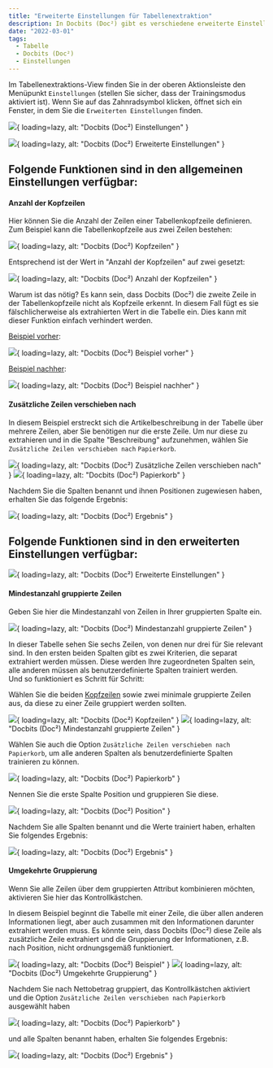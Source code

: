 ```yaml
---
title: "Erweiterte Einstellungen für Tabellenextraktion"
description: In Docbits (Doc²) gibt es verschiedene erweiterte Einstellungen zur Extraktion von Tabellen. Auf dieser Seite finden Sie einige Beispiele für unterschiedliche Tabellenmerkmale.
date: "2022-03-01"
tags:
  - Tabelle
  - Docbits (Doc²)
  - Einstellungen
---
```


Im Tabellenextraktions-View finden Sie in der oberen Aktionsleiste den Menüpunkt `Einstellungen` (stellen Sie sicher, dass der Trainingsmodus aktiviert ist). Wenn Sie auf das Zahnradsymbol klicken, öffnet sich ein Fenster, in dem Sie die `Erweiterten Einstellungen` finden.

![](/_images/docbits/advanced-settings_1.png){ loading=lazy, alt: "Docbits (Doc²) Einstellungen" }



![](/_images/docbits/advanced-settings_2.png){ loading=lazy, alt: "Docbits (Doc²) Erweiterte Einstellungen" }

## Folgende Funktionen sind in den allgemeinen Einstellungen verfügbar:

#### Anzahl der Kopfzeilen

Hier können Sie die Anzahl der Zeilen einer Tabellenkopfzeile definieren. Zum Beispiel kann die Tabellenkopfzeile aus zwei Zeilen bestehen:

![](/_images/docbits/advanced-settings_3.png){ loading=lazy, alt: "Docbits (Doc²) Kopfzeilen" }

Entsprechend ist der Wert in "Anzahl der Kopfzeilen" auf zwei gesetzt:

![](/_images/docbits/advanced-settings_4.png){ loading=lazy, alt: "Docbits (Doc²) Anzahl der Kopfzeilen" }

Warum ist das nötig? Es kann sein, dass Docbits (Doc²) die zweite Zeile in der Tabellenkopfzeile nicht als Kopfzeile erkennt. In diesem Fall fügt es sie fälschlicherweise als extrahierten Wert in die Tabelle ein. Dies kann mit dieser Funktion einfach verhindert werden.

<ins>Beispiel vorher</ins>:

![](/_images/docbits/advanced-settings_5.png){ loading=lazy, alt: "Docbits (Doc²) Beispiel vorher" }

<ins>Beispiel nachher</ins>:

![](/_images/docbits/advanced-settings_6.png){ loading=lazy, alt: "Docbits (Doc²) Beispiel nachher" }


#### Zusätzliche Zeilen verschieben nach

In diesem Beispiel erstreckt sich die Artikelbeschreibung in der Tabelle über mehrere Zeilen, aber Sie benötigen nur die erste Zeile. Um nur diese zu extrahieren und in die Spalte "Beschreibung" aufzunehmen, wählen Sie `Zusätzliche Zeilen verschieben nach` `Papierkorb`.

![](/_images/docbits/advanced-settings_11.png){ loading=lazy, alt: "Docbits (Doc²) Zusätzliche Zeilen verschieben nach" }
![](/_images/docbits/advanced-settings_12.png){ loading=lazy, alt: "Docbits (Doc²) Papierkorb" }

Nachdem Sie die Spalten benannt und ihnen Positionen zugewiesen haben, erhalten Sie das folgende Ergebnis:

![](/_images/docbits/advanced-settings_13.png){ loading=lazy, alt: "Docbits (Doc²) Ergebnis" }



## Folgende Funktionen sind in den erweiterten Einstellungen verfügbar:

![](/_images/docbits/advanced-settings_15.png){ loading=lazy, alt: "Docbits (Doc²) Erweiterte Einstellungen" }


#### Mindestanzahl gruppierte Zeilen

Geben Sie hier die Mindestanzahl von Zeilen in Ihrer gruppierten Spalte ein.

![](/_images/docbits/advanced-settings_16.png){ loading=lazy, alt: "Docbits (Doc²) Mindestanzahl gruppierte Zeilen" }

In dieser Tabelle sehen Sie sechs Zeilen, von denen nur drei für Sie relevant sind. In den ersten beiden Spalten gibt es zwei Kriterien, die separat extrahiert werden müssen. Diese werden Ihre zugeordneten Spalten sein, alle anderen müssen als benutzerdefinierte Spalten trainiert werden. <br> Und so funktioniert es Schritt für Schritt:

Wählen Sie die beiden [Kopfzeilen](/docbits/table-extraction/advanced-settings/#header-row-count) sowie zwei minimale gruppierte Zeilen aus, da diese zu einer Zeile gruppiert werden sollten.

![](/_images/docbits/advanced-settings_17.png){ loading=lazy, alt: "Docbits (Doc²) Kopfzeilen" }
![](/_images/docbits/advanced-settings_18.png){ loading=lazy, alt: "Docbits (Doc²) Mindestanzahl gruppierte Zeilen" }

Wählen Sie auch die Option `Zusätzliche Zeilen verschieben nach` `Papierkorb`, um alle anderen Spalten als benutzerdefinierte Spalten trainieren zu können.

![](/_images/docbits/advanced-settings_19.png){ loading=lazy, alt: "Docbits (Doc²) Papierkorb" }

Nennen Sie die erste Spalte Position und gruppieren Sie diese.

![](/_images/docbits/advanced-settings_20.png){ loading=lazy, alt: "Docbits (Doc²) Position" }

Nachdem Sie alle Spalten benannt und die Werte trainiert haben, erhalten Sie folgendes Ergebnis:


![](/_images/docbits/advanced-settings_21.png){ loading=lazy, alt: "Docbits (Doc²) Ergebnis" }



<!--

##### Maximum grouped rows

Enter the maximum number of rows in your grouped column here.

#### Distinct group columns

If you want only unique values for your grouped column, check the box here.

-->

#### Umgekehrte Gruppierung

Wenn Sie alle Zeilen über dem gruppierten Attribut kombinieren möchten, aktivieren Sie hier das Kontrollkästchen.

In diesem Beispiel beginnt die Tabelle mit einer Zeile, die über allen anderen Informationen liegt, aber auch zusammen mit den Informationen darunter extrahiert werden muss. Es könnte sein, dass Docbits (Doc²) diese Zeile als zusätzliche Zeile extrahiert und die Gruppierung der Informationen, z.B. nach Position, nicht ordnungsgemäß funktioniert.

![](/_images/docbits/advanced-settings_7.png){ loading=lazy, alt: "Docbits (Doc²) Beispiel" }
![](/_images/docbits/advanced-settings_9.png){ loading=lazy, alt: "Docbits (Doc²) Umgekehrte Gruppierung" }

Nachdem Sie nach Nettobetrag gruppiert, das Kontrollkästchen aktiviert und die Option `Zusätzliche Zeilen verschieben nach` `Papierkorb` ausgewählt haben

![](/_images/docbits/advanced-settings_9.1.png){ loading=lazy, alt: "Docbits (Doc²) Papierkorb" }

und alle Spalten benannt haben, erhalten Sie folgendes Ergebnis:

![](/_images/docbits/advanced-settings_10.png){ loading=lazy, alt: "Docbits (Doc²) Ergebnis" }